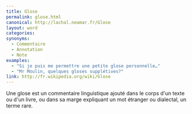 ```yaml
---
title: Glose
permalink: glose.html
canonical: http://lachal.neamar.fr/Glose
layout: word
categories:
synonyms:
  - Commentaire
  - Annotation
  - Note
examples:
  - "Si je puis me permettre une petite glose personnelle…"
  - "Mr Moulin, quelques gloses supplétives?"
link: http://fr.wikipedia.org/wiki/Glose
---
```


Une glose est un commentaire linguistique ajouté dans le corps d'un texte ou d'un livre, ou dans sa marge expliquant un mot étranger ou dialectal, un terme rare.

